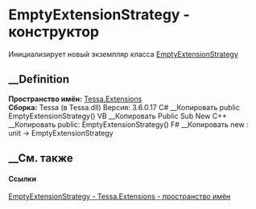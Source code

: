 # EmptyExtensionStrategy - конструктор
Инициализирует новый экземпляр класса
[EmptyExtensionStrategy](T_Tessa_Extensions_EmptyExtensionStrategy.htm)
##  __Definition
 **Пространство имён:** [Tessa.Extensions](N_Tessa_Extensions.htm)  
 **Сборка:** Tessa (в Tessa.dll) Версия: 3.6.0.17
C# __Копировать
     public EmptyExtensionStrategy()
VB __Копировать
     Public Sub New
C++ __Копировать
     public:
    EmptyExtensionStrategy()
F# __Копировать
     new : unit -> EmptyExtensionStrategy
##  __См. также
#### Ссылки
[EmptyExtensionStrategy - ](T_Tessa_Extensions_EmptyExtensionStrategy.htm)
[Tessa.Extensions - пространство имён](N_Tessa_Extensions.htm)
